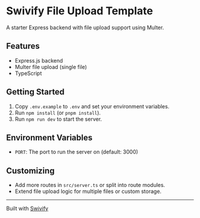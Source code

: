 # Swivify File Upload Template

A starter Express backend with file upload support using Multer.

## Features

- Express.js backend
- Multer file upload (single file)
- TypeScript

## Getting Started

1. Copy `.env.example` to `.env` and set your environment variables.
2. Run `npm install` (or `pnpm install`).
3. Run `npm run dev` to start the server.

## Environment Variables

- `PORT`: The port to run the server on (default: 3000)

## Customizing

- Add more routes in `src/server.ts` or split into route modules.
- Extend file upload logic for multiple files or custom storage.

---

Built with [Swivify](https://github.com/yourname/swivify)
